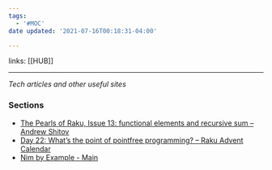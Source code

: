 ```yaml
---
tags:
  - '#MOC'
date updated: '2021-07-16T00:18:31-04:00'

---
```


links: [[HUB]]

---

_Tech articles and other useful sites_

### Sections

- [The Pearls of Raku, Issue 13: functional elements and recursive sum – Andrew Shitov](https://andrewshitov.com/2020/09/26/the-pearls-of-raku-issue-13-functional-elements/)
- [Day 22: What’s the point of pointfree programming? – Raku Advent Calendar](https://raku-advent.blog/2020/12/22/draft-whats-the-point-of-point-free-programming/)
- [Nim by Example - Main](https://nim-by-example.github.io/)
